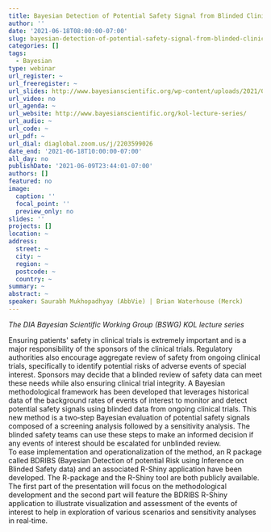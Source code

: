 ```yaml
---
title: Bayesian Detection of Potential Safety Signal from Blinded Clinical Trial Data
author: ''
date: '2021-06-18T08:00:00-07:00'
slug: bayesian-detection-of-potential-safety-signal-from-blinded-clinical-trial-data
categories: []
tags:
  - Bayesian
type: webinar
url_register: ~
url_freeregister: ~
url_slides: http://www.bayesianscientific.org/wp-content/uploads/2021/06/BDRIBS-DIA-BSWG-KOL-2021-v2_BW4_SM1.pdf
url_video: no
url_agenda: ~
url_website: http://www.bayesianscientific.org/kol-lecture-series/
url_audio: ~
url_code: ~
url_pdf: ~
url_dial: diaglobal.zoom.us/j/2203599026 
date_end: '2021-06-18T10:00:00-07:00'
all_day: no
publishDate: '2021-06-09T23:44:01-07:00'
authors: []
featured: no
image:
  caption: ''
  focal_point: ''
  preview_only: no
slides: ''
projects: []
location: ~
address:
  street: ~
  city: ~
  region: ~
  postcode: ~
  country: ~
summary: ~
abstract: ~
speaker: Saurabh Mukhopadhyay (AbbVie) | Brian Waterhouse (Merck)
---
```

*The DIA Bayesian Scientific Working Group (BSWG) KOL lecture series* 
<!--more-->
Ensuring patients' safety in clinical trials is extremely important and is a major responsibility of the sponsors of the clinical trials. Regulatory authorities also encourage aggregate review of safety from ongoing clinical trials, specifically to identify potential risks of adverse events of special interest. Sponsors may decide that a blinded review of safety data can meet these needs while also ensuring clinical trial integrity. A Bayesian methodological framework has been developed that leverages historical data of the background rates of events of interest to monitor and detect potential safety signals using blinded data from ongoing clinical trials. This new method is a two‐step Bayesian evaluation of potential safety signals composed of a screening analysis followed by a sensitivity analysis. The blinded safety teams can use these steps to make an informed decision if any events of interest should be escalated for unblinded review.  
To ease implementation and operationalization of the method, an R package called BDRIBS (Bayesian Detection of potential Risk using Inference on Blinded Safety data) and an associated R-Shiny application have been developed. The R-package and the R-Shiny tool are both publicly available.  
The first part of the presentation will focus on the methodological development and the second part will feature the BDRIBS R-Shiny application to illustrate visualization and assessment of the events of interest to help in exploration of various scenarios and sensitivity analyses in real‐time.
